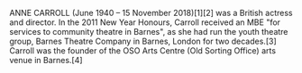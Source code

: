 ANNE CARROLL (June 1940 – 15 November 2018)[1][2] was a British actress and director. In the 2011 New Year Honours, Carroll received an MBE "for services to community theatre in Barnes", as she had run the youth theatre group, Barnes Theatre Company in Barnes, London for two decades.[3] Carroll was the founder of the OSO Arts Centre (Old Sorting Office) arts venue in Barnes.[4]

